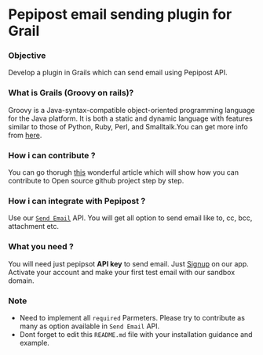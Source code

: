 # Pepipost email sending plugin for Grail

### Objective
Develop a plugin in Grails which can send email using Pepipost API.

### What is Grails (Groovy on rails)?
Groovy is a Java-syntax-compatible object-oriented programming language for the Java platform. It is both a static and dynamic language with features similar to those of Python, Ruby, Perl, and Smalltalk.You can get more info from [here](https://en.wikipedia.org/wiki/Apache_Groovy).

### How i can contribute ?

You can go thorugh [this](https://medium.com/@jenweber/your-first-open-source-contribution-a-step-by-step-technical-guide-d3aca55cc5a6) wonderful article which will show how you can contribute to Open source github project step by step.

### How i can integrate with Pepipost ?

Use our [```Send Email```](https://developers.pepipost.com/email-api/sendEmail) API.  You will get all option to send email like to, cc, bcc, attachment etc.

### What you need ?

You will need just pepipsot **API key** to send email. Just [Signup](https://app.pepipost.com/index.php/signup/registeruser) on our app. Activate your account and make your first test email with our sandbox domain.

### Note
* Need to implement all ```required``` Parmeters. Please try to contribute as many as option available in ```Send Email``` API.
* Dont forget to edit this ```README.md``` file with your installation guidance and example. 


